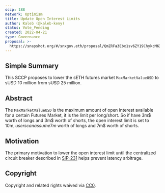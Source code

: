 ```yaml
---
sccp: 188
network: Optimism
title: Update Open Interest Limits
author: Kaleb (@kaleb-keny)
status: Vote_Pending
created: 2022-04-21
type: Governance
proposal: >-
  https://snapshot.org/#/snxgov.eth/proposal/QmZRFa3Ebx1sv6ZY19ChykcM63GCeYYffrZaWNLt6wXWXf
---
```


## Simple Summary

<!--"If you can't explain it simply, you don't understand it well enough." Provide a simplified and layman-accessible explanation of the SCCP.-->

This SCCP proposes to lower the sETH futures market `MaxMarketValueUSD` to sUSD 10 million from sUSD 25 million. 

## Abstract

<!--A short (~200 word) description of the variable change proposed.-->

The `MaxMarketValueUSD` is the maximum amount of open interest available for a certain Futures Market, it is the limit per long/short. So if have 3m$ worth of longs and 3m$ worth of shorts, the open interest limit is set to 10m$, users can assume 7m$ worth of longs and 7m$ worth of shorts.

## Motivation

<!--The motivation is critical for SCCPs that want to update variables within Synthetix. It should clearly explain why the existing variable is not incentive aligned. SCCP submissions without sufficient motivation may be rejected outright.-->

The primary motivation to lower the open interest limit until the centralized circuit breaker described in [SIP-231](https://sips.synthetix.io/sips/sip-231/) helps prevent latency arbitrage.

## Copyright

Copyright and related rights waived via [CC0](https://creativecommons.org/publicdomain/zero/1.0/).

